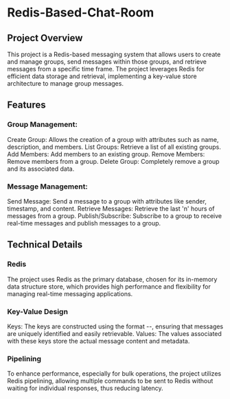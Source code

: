 # Redis-Based-Chat-Room
## Project Overview
This project is a Redis-based messaging system that allows users to create and manage groups, send messages within those groups, and retrieve messages from a specific time frame. The project leverages Redis for efficient data storage and retrieval, implementing a key-value store architecture to manage group messages.

## Features
### Group Management:
Create Group: Allows the creation of a group with attributes such as name, description, and members.
List Groups: Retrieve a list of all existing groups.
Add Members: Add members to an existing group.
Remove Members: Remove members from a group.
Delete Group: Completely remove a group and its associated data.
### Message Management:
Send Message: Send a message to a group with attributes like sender, timestamp, and content.
Retrieve Messages: Retrieve the last 'n' hours of messages from a group.
Publish/Subscribe: Subscribe to a group to receive real-time messages and publish messages to a group.

## Technical Details
### Redis
The project uses Redis as the primary database, chosen for its in-memory data structure store, which provides high performance and flexibility for managing real-time messaging applications.

### Key-Value Design
Keys: The keys are constructed using the format <group name>-<sender name>-<timestamp>, ensuring that messages are uniquely identified and easily retrievable.
Values: The values associated with these keys store the actual message content and metadata.

### Pipelining
To enhance performance, especially for bulk operations, the project utilizes Redis pipelining, allowing multiple commands to be sent to Redis without waiting for individual responses, thus reducing latency.
